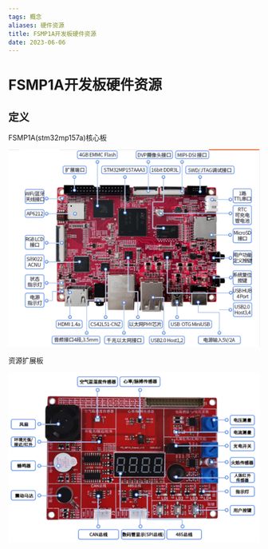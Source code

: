 ```yaml
---
tags: 概念
aliases: 硬件资源
title: FSMP1A开发板硬件资源
date: 2023-06-06
---
```

# FSMP1A开发板硬件资源

## 定义

FSMP1A(stm32mp157a)核心板

![500](assets/20230606130529982.png)

资源扩展板

![500](assets/20230606130642566.png)
